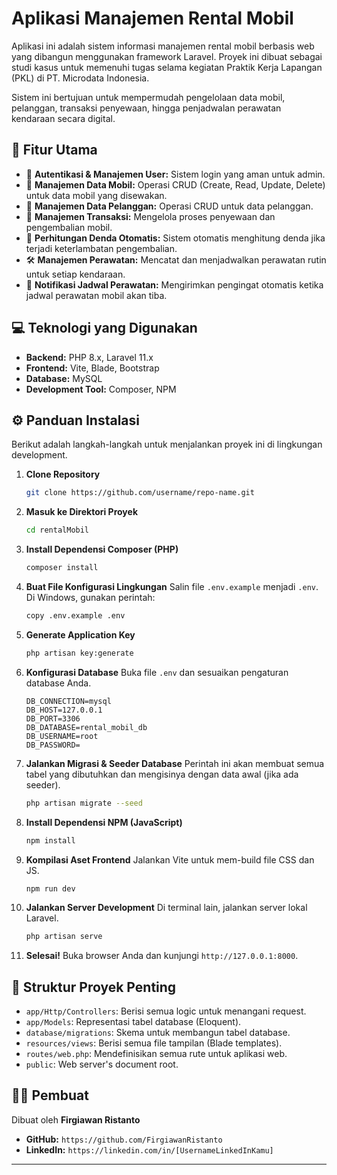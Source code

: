 # Aplikasi Manajemen Rental Mobil

Aplikasi ini adalah sistem informasi manajemen rental mobil berbasis web yang dibangun menggunakan framework Laravel. Proyek ini dibuat sebagai studi kasus untuk memenuhi tugas selama kegiatan Praktik Kerja Lapangan (PKL) di PT. Microdata Indonesia.

Sistem ini bertujuan untuk mempermudah pengelolaan data mobil, pelanggan, transaksi penyewaan, hingga penjadwalan perawatan kendaraan secara digital.

## 🚀 Fitur Utama

-   🔐 **Autentikasi & Manajemen User:** Sistem login yang aman untuk admin.
-   🚗 **Manajemen Data Mobil:** Operasi CRUD (Create, Read, Update, Delete) untuk data mobil yang disewakan.
-   👥 **Manajemen Data Pelanggan:** Operasi CRUD untuk data pelanggan.
-   📝 **Manajemen Transaksi:** Mengelola proses penyewaan dan pengembalian mobil.
-   💸 **Perhitungan Denda Otomatis:** Sistem otomatis menghitung denda jika terjadi keterlambatan pengembalian.
-   🛠️ **Manajemen Perawatan:** Mencatat dan menjadwalkan perawatan rutin untuk setiap kendaraan.
-   🔔 **Notifikasi Jadwal Perawatan:** Mengirimkan pengingat otomatis ketika jadwal perawatan mobil akan tiba.

## 💻 Teknologi yang Digunakan

-   **Backend:** PHP 8.x, Laravel 11.x
-   **Frontend:** Vite, Blade, Bootstrap
-   **Database:** MySQL
-   **Development Tool:** Composer, NPM

## ⚙️ Panduan Instalasi

Berikut adalah langkah-langkah untuk menjalankan proyek ini di lingkungan development.

1.  **Clone Repository**
    ```bash
    git clone https://github.com/username/repo-name.git
    ```

2.  **Masuk ke Direktori Proyek**
    ```bash
    cd rentalMobil
    ```

3.  **Install Dependensi Composer (PHP)**
    ```bash
    composer install
    ```

4.  **Buat File Konfigurasi Lingkungan**
    Salin file `.env.example` menjadi `.env`. Di Windows, gunakan perintah:
    ```bash
    copy .env.example .env
    ```

5.  **Generate Application Key**
    ```bash
    php artisan key:generate
    ```

6.  **Konfigurasi Database**
    Buka file `.env` dan sesuaikan pengaturan database Anda.
    ```env
    DB_CONNECTION=mysql
    DB_HOST=127.0.0.1
    DB_PORT=3306
    DB_DATABASE=rental_mobil_db
    DB_USERNAME=root
    DB_PASSWORD=
    ```

7.  **Jalankan Migrasi & Seeder Database**
    Perintah ini akan membuat semua tabel yang dibutuhkan dan mengisinya dengan data awal (jika ada seeder).
    ```bash
    php artisan migrate --seed
    ```

8.  **Install Dependensi NPM (JavaScript)**
    ```bash
    npm install
    ```

9.  **Kompilasi Aset Frontend**
    Jalankan Vite untuk mem-build file CSS dan JS.
    ```bash
    npm run dev
    ```

10. **Jalankan Server Development**
    Di terminal lain, jalankan server lokal Laravel.
    ```bash
    php artisan serve
    ```

11. **Selesai!**
    Buka browser Anda dan kunjungi `http://127.0.0.1:8000`.

## 📂 Struktur Proyek Penting

-   `app/Http/Controllers`: Berisi semua logic untuk menangani request.
-   `app/Models`: Representasi tabel database (Eloquent).
-   `database/migrations`: Skema untuk membangun tabel database.
-   `resources/views`: Berisi semua file tampilan (Blade templates).
-   `routes/web.php`: Mendefinisikan semua rute untuk aplikasi web.
-   `public`: Web server's document root.

## 👨‍💻 Pembuat

Dibuat oleh **Firgiawan Ristanto**

-   **GitHub:** `https://github.com/FirgiawanRistanto`
-   **LinkedIn:** `https://linkedin.com/in/[UsernameLinkedInKamu]`

---